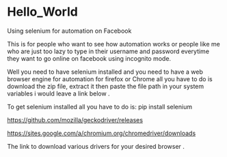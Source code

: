 # Hello_World
Using selenium for automation on Facebook

This is for people who want to see how automation works or people like me who are just too lazy to type in their username and password everytime they want to go online on facebook using incognito mode.

Well you need to have selenium installed and you need to have a web browser engine for automation for firefox or Chrome all you have to do is download the zip file, extract it then paste the file path in your system variables i would leave a link below .

To get selenium installed all you have to do is:
pip install selenium

https://github.com/mozilla/geckodriver/releases

https://sites.google.com/a/chromium.org/chromedriver/downloads

The link to download various drivers for your desired browser .





